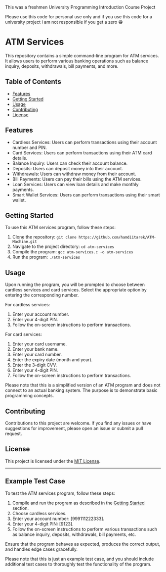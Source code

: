 This was a freshmen University Programming Introduction Course Project

Please use this code for personal use only and if you use this code for a university project i am not responsible if you get a zero 😁

# ATM Services

This repository contains a simple command-line program for ATM services. It allows users to perform various banking operations such as balance inquiry, deposits, withdrawals, bill payments, and more.

## Table of Contents

- [Features](#features)
- [Getting Started](#getting-started)
- [Usage](#usage)
- [Contributing](#contributing)
- [License](#license)

## Features

- Cardless Services: Users can perform transactions using their account number and PIN.
- Card Services: Users can perform transactions using their ATM card details.
- Balance Inquiry: Users can check their account balance.
- Deposits: Users can deposit money into their account.
- Withdrawals: Users can withdraw money from their account.
- Bill Payments: Users can pay their bills using the ATM services.
- Loan Services: Users can view loan details and make monthly payments.
- Smart Wallet Services: Users can perform transactions using their smart wallet.

## Getting Started

To use this ATM services program, follow these steps:

1. Clone the repository: `git clone https://github.com/hamdiitarek/ATM-Machine.git`
2. Navigate to the project directory: `cd atm-services`
3. Compile the program: `gcc atm-services.c -o atm-services`
4. Run the program: `./atm-services`

## Usage

Upon running the program, you will be prompted to choose between cardless services and card services. Select the appropriate option by entering the corresponding number.

For cardless services:
1. Enter your account number.
2. Enter your 4-digit PIN.
3. Follow the on-screen instructions to perform transactions.

For card services:
1. Enter your card username.
2. Enter your bank name.
3. Enter your card number.
4. Enter the expiry date (month and year).
5. Enter the 3-digit CVV.
6. Enter your 4-digit PIN.
7. Follow the on-screen instructions to perform transactions.

Please note that this is a simplified version of an ATM program and does not connect to an actual banking system. The purpose is to demonstrate basic programming concepts.

## Contributing

Contributions to this project are welcome. If you find any issues or have suggestions for improvement, please open an issue or submit a pull request.

## License

This project is licensed under the [MIT License](LICENSE).

---

## Example Test Case

To test the ATM services program, follow these steps:

1. Compile and run the program as described in the [Getting Started](#getting-started) section.
2. Choose cardless services.
3. Enter your account number: [999111222333].
4. Enter your 4-digit PIN: [9123].
5. Follow the on-screen instructions to perform various transactions such as balance inquiry, deposits, withdrawals, bill payments, etc.

Ensure that the program behaves as expected, produces the correct output, and handles edge cases gracefully.

Please note that this is just an example test case, and you should include additional test cases to thoroughly test the functionality of the program.
